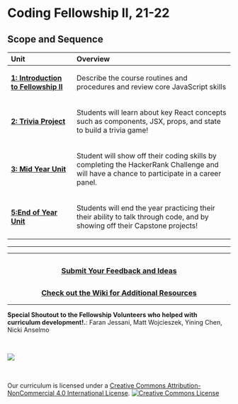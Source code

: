 # Coding Fellowship II, 21-22

## Scope and Sequence

| Unit                                                                                        | Overview                                                                                                                                                                                                                                                                                                                                                                                 |
| :------------------------------------------------------------------------------------------ | :--------------------------------------------------------------------------------------------------------------------------------------------------------------------------------------------------------------------------------------------------------------------------------------------------------------------------------------------------------------------------------------- |
| [**1: Introduction to Fellowship II**](units/unit1)                                                            | <p>Describe the course routines and procedures and review core JavaScript skills</p>                                                                                                                                    |                                                                                                            
| [**2: Trivia Project**](units/unit3)                                                 | <p> Students will learn about key React concepts such as components, JSX, props, and state to build a trivia game! </p>|
| [**3: Mid Year Unit**](units/midYearUnit)                                                         | <p>Student will show off their coding skills by completing the HackerRank Challenge and will have a chance to participate in a career panel.</p>|                                                           | [**4: Capstone Projectt**](units/unit4)| <p>Students will create a game of their choice using React to cap off their year! </p>|
| [**5:End of Year Unit**](units/eoyunit)                                                              | <p> Students will end the year practicing their their ability to talk through code, and by showing off their Capstone projects!|

---

---
## <h3 align="center"><a href="https://docs.google.com/forms/d/e/1FAIpQLSc4oUNSthmU63TqlzUOOWd3buX3tGVIPRNDm0tsLB_nOONRLQ/viewform">Submit Your Feedback and Ideas</a></h3>

## <h3 align="center"><a href="https://github.com/itscodenation/curriculum-22-23/wiki">Check out the Wiki for Additional Resources</a></h3>

---

**Special Shoutout to the Fellowship Volunteers who helped with curriculum development!.**:
Faran Jessani, 
Matt Wojcieszek, 
Yining Chen, 
Nicki Anselmo

<br>
<p> <img src="https://i.imgur.com/lYodTLP.png?1" ></p>

<br>
<br>
Our curriculum is licensed under a <a rel="license" href="http://creativecommons.org/licenses/by-nc/4.0/">Creative Commons Attribution-NonCommercial 4.0 International License</a>.
<a rel="license" href="http://creativecommons.org/licenses/by-nc/4.0/"><img alt="Creative Commons License" style="border-width:0" src="https://i.creativecommons.org/l/by-nc/4.0/88x31.png" /></a>
